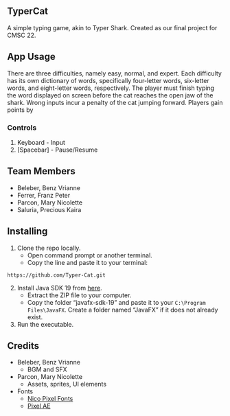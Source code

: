 ## TyperCat
A simple typing game, akin to Typer Shark. Created as our final project for CMSC 22.

## App Usage
There are three difficulties, namely easy, normal, and expert. Each difficulty has its own dictionary of words, specifically four-letter words, six-letter words, and eight-letter words, respectively. 
The player must finish typing the word displayed on screen before the cat reaches the open jaw of the shark. Wrong inputs incur a penalty of the cat jumping forward. 
Players gain points by 

### Controls
1. Keyboard - Input
2. [Spacebar] - Pause/Resume

## Team Members
* Beleber, Benz Vrianne
* Ferrer, Franz Peter
* Parcon, Mary Nicolette
* Saluria, Precious Kaira

## Installing
1. Clone the repo locally.
     * Open command prompt or another terminal.
     * Copy the line and paste it to your terminal:
```
https://github.com/Typer-Cat.git
```
2. Install Java SDK 19 from [here](https://www.oracle.com/java/technologies/javase/jdk19-archive-downloads.html).
     * Extract the ZIP file to your computer.
     * Copy the folder “javafx-sdk-19” and paste it to your ```C:\Program Files\JavaFX```. Create a folder named “JavaFX” if it does not already exist.
4. Run the executable.

## Credits
* Beleber, Benz Vrianne
     * BGM and SFX
* Parcon, Mary Nicolette
     * Assets, sprites, UI elements
* Fonts
     * [Nico Pixel Fonts](https://emhuo.itch.io/nico-pixel-fonts-pack)
     * [Pixel AE](https://essssam.itch.io/pixel-ae)
